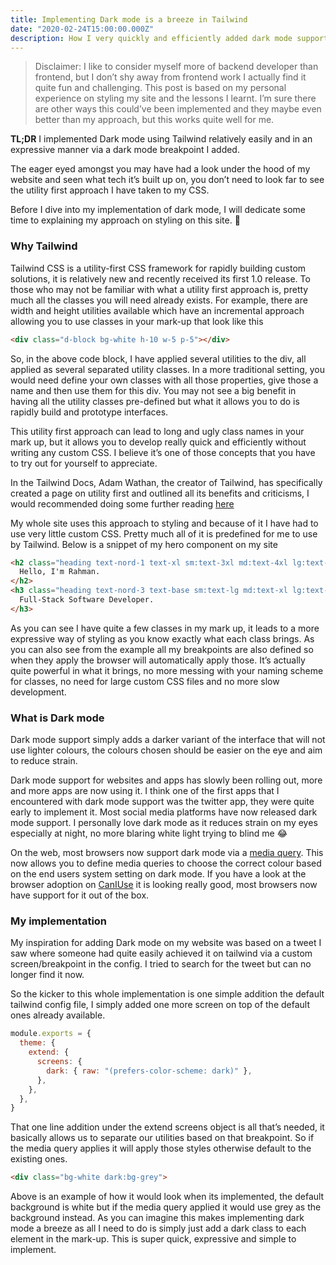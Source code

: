 ```yaml
---
title: Implementing Dark mode is a breeze in Tailwind
date: "2020-02-24T15:00:00.000Z"
description: How I very quickly and efficiently added dark mode support to my site
---
```

> Disclaimer: I like to consider myself more of backend developer than frontend, but I don’t shy away from frontend work I actually find it quite fun and challenging. This post is based on my personal experience on styling my site and the lessons I learnt. I’m sure there are other ways this could’ve been implemented and they maybe even better than my approach, but this works quite well for me.

**TL;DR** I implemented Dark mode using Tailwind relatively easily and in an expressive manner via a dark mode breakpoint I added.

The eager eyed amongst you may have had a look under the hood of my website and seen what tech it’s built up on, you don’t need to look far to see the utility first approach I have taken to my CSS.

Before I dive into my implementation of dark mode, I will dedicate some time to explaining my approach on styling on this site. 😬

### Why Tailwind

Tailwind CSS is a utility-first CSS framework for rapidly building custom solutions, it is relatively new and recently received its first 1.0 release. To those who may not be familiar with what a utility first approach is, pretty much all the classes you will need already exists. For example, there are width and height utilities available which have an incremental approach allowing you to use classes in your mark-up that look like this

```html
<div class="d-block bg-white h-10 w-5 p-5"></div>
```

So, in the above code block, I have applied several utilities to the div, all applied as several separated utility classes. In a more traditional setting, you would need define your own classes with all those properties, give those a name and then use them for this div. You may not see a big benefit in having all the utility classes pre-defined but what it allows you to do is rapidly build and prototype interfaces.

This utility first approach can lead to long and ugly class names in your mark up, but it allows you to develop really quick and efficiently without writing any custom CSS. I believe it’s one of those concepts that you have to try out for yourself to appreciate.

In the Tailwind Docs, Adam Wathan, the creator of Tailwind, has specifically created a page on utility first and outlined all its benefits and criticisms, I would recommended doing some further reading [here]( https://tailwindcss.com/docs/utility-first)

My whole site uses this approach to styling and because of it I have had to use very little custom CSS. Pretty much all of it is predefined for me to use by Tailwind. Below is a snippet of my hero component on my site

```html
<h2 class="heading text-nord-1 text-xl sm:text-3xl md:text-4xl lg:text-5xl xl:text-6xl">
  Hello, I'm Rahman.
</h2>
<h3 class="heading text-nord-3 text-base sm:text-lg md:text-xl lg:text-2xl xl:text-3xl">
  Full-Stack Software Developer.
</h3>
```

As you can see I have quite a few classes in my mark up, it leads to a more expressive way of styling as you know exactly what each class brings. As you can also see from the example all my breakpoints are also defined so when they apply the browser will automatically apply those. It’s actually quite powerful in what it brings, no more messing with your naming scheme for classes, no need for large custom CSS files and no more slow development.

### What is Dark mode

Dark mode support simply adds a darker variant of the interface that will not use lighter colours, the colours chosen should be easier on the eye and aim to reduce strain. 

Dark mode support for websites and apps has slowly been rolling out, more and more apps are now using it. I think one of the first apps that I encountered with dark mode support was the twitter app, they were quite early to implement it. Most social media platforms have now released dark mode support. I personally love dark mode as it reduces strain on my eyes especially at night, no more blaring white light trying to blind me 😂

On the web, most browsers now support dark mode via a [media query]( https://developer.mozilla.org/en-US/docs/Web/CSS/@media/prefers-color-scheme). This now allows you to define media queries to choose the correct colour based on the end users system setting on dark mode. If you have a look at the browser adoption on [CanIUse]( https://caniuse.com/#feat=prefers-color-scheme) it is looking really good, most browsers now have support for it out of the box.

### My implementation

My inspiration for adding Dark mode on my website was based on a tweet I saw where someone had quite easily achieved it on tailwind via a custom screen/breakpoint in the config. I tried to search for the tweet but can no longer find it now.

So the kicker to this whole implementation is one simple addition the default tailwind config file, I simply added one more screen on top of the default ones already available.

```javascript
module.exports = {
  theme: {
    extend: {
      screens: {
        dark: { raw: "(prefers-color-scheme: dark)" },
      },
    },
  },
}
```

That one line addition under the extend screens object is all that’s needed, it basically allows us to separate our utilities based on that breakpoint. So if the media query applies it will apply those styles otherwise default to the existing ones.

```html
<div class="bg-white dark:bg-grey"> 
```

Above is an example of how it would look when its implemented, the default background is white but if the media query applied it would use grey as the background instead. As you can imagine this makes implementing dark mode a breeze as all I need to do is simply just add a dark class to each element in the mark-up. This is super quick, expressive and simple to implement.

